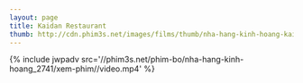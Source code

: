 ```yaml
---
layout: page
title: Kaidan Restaurant
thumb: http://cdn.phim3s.net/images/films/thumb/nha-hang-kinh-hoang-kaidan-restaurant-2012.jpg
---
```

{% include jwpadv src='//phim3s.net/phim-bo/nha-hang-kinh-hoang_2741/xem-phim//video.mp4' %}